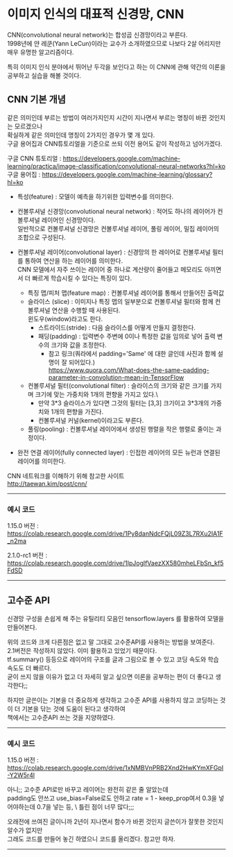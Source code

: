 # 이미지 인식의 대표적 신경망, CNN

CNN(convolutional neural network)는 합성곱 신경망이라고 부른다.\
1998년에 얀 레쿤(Yann LeCun)이라는 교수가 소개하였으므로 나보다 2살 어리지만 매우 유명한 알고리즘이다.

특히 이미지 인식 분야에서 뛰어난 두각을 보인다고 하는 이 CNN에 관해 약간의 이론을 공부하고 실습을 해볼 것이다.

## CNN 기본 개념

같은 의미인데 부르는 방법이 여러가지인지 시간이 지나면서 부르는 명칭이 바뀐 것인지는 모르겠으나\
확실하게 같은 의미인데 명칭이 2가지인 경우가 몇 개 있다.\
구글 용어집과 CNN튜토리얼을 기준으로 쓰되 이전 용어도 같이 작성하고 넘어가겠다.

구글 CNN 튜토리얼 : https://developers.google.com/machine-learning/practica/image-classification/convolutional-neural-networks?hl=ko \
구글 용어집 : https://developers.google.com/machine-learning/glossary?hl=ko

+ 특성(feature) : 모델이 예측을 하기위한 입력변수를 의미한다.

+ 컨볼루셔널 신경망(convolutional neural network) : 적어도 하나의 레이어가 컨볼루셔널 레이어인 신경망이다.\
일반적으로 컨볼루셔널 신경망은 컨볼루셔널 레이어, 풀링 레이어, 밀집 레이어의 조합으로 구성된다.
+ 컨볼루셔널 레이어(convolutional layer) : 신경망의 한 레이어로 컨볼루셔널 필터를 통하여 연산을 하는 레이어를 의미한다.\
CNN 모델에서 자주 쓰이는 레이어 중 하나로 계산량이 줄어들고 메모리도 아끼면서 더 빠르게 학습시킬 수 있다는 특징이 있다.
  + 특징 맵/피처 맵(feature map) : 컨볼루셔널 레이어를 통해서 만들어진 출력값
  + 슬라이스 (slice) : 이미지나 특징 맵의 일부분으로 컨볼루셔널 필터와 함께 컨볼루셔널 연산을 수행할 때 사용된다.\
  윈도우(window)라고도 한다.
    + 스트라이드(stride) : 다음 슬라이스를 어떻게 만들지 결정한다.
    + 패딩(padding) : 입력변수 주변에 0이나 특정한 값을 임의로 넣어 출력 변수의 크기와 값을 조정한다.
      + 참고 링크(쿼라에서 padding='Same' 에 대한 글인데 사진과 함께 설명이 잘 되어있다.)\
      https://www.quora.com/What-does-the-same-padding-parameter-in-convolution-mean-in-TensorFlow
  + 컨볼루셔널 필터(convolutional filter) : 슬라이스의 크기와 같은 크기를 가지며 크기에 맞는 가중치와 1개의 편향을 가지고 있다.\
    + 만약 3\*3 슬라이스가 있다면 그것의 필터는 [3,3] 크기이고 3\*3개의 가중치와 1개의 편향을 가진다.
    + 컨볼루셔널 커널(kernel)이라고도 부른다.
  + 풀링(pooling) : 컨볼루셔널 레이어에서 생성된 행렬을 작은 행렬로 줄이는 과정이다.

+ 완전 연결 레이어(fully connected layer) : 인접한 레이어의 모든 뉴런과 연결된 레이어를 의미한다.

CNN 네트워크를 이해하기 위해 참고한 사이트\
http://taewan.kim/post/cnn/

---
### 예시 코드

1.15.0 버전 : https://colab.research.google.com/drive/1Py8danNdcFQjL09Z3L7RXu2IA1F_n2ma

2.1.0-rc1 버전 : https://colab.research.google.com/drive/1IpJoglfVaezXX580mheLFbSn_kf5FdSD

---

## 고수준 API

신경망 구성을 손쉽게 해 주는 유틸리티 모음인 tensorflow.layers 를 활용하여 모델을 만들어본다.

위의 코드와 크게 다른점은 없고 말 그대로 고수준API를 사용하는 방법을 보여준다.\
2.1버전은 작성하지 않았다. 이미 활용하고 있었기 때문이다.\
tf.summary() 등등으로 레이어의 구조를 글과 그림으로 볼 수 있고 코딩 속도와 학습 속도도 더 빠르다.\
굳이 쓰지 않을 이유가 없고 더 자세히 알고 싶으면 이론을 공부하는 편이 더 좋다고 생각한다;;

하지만 글쓴이는 기본을 더 중요하게 생각하고 고수준 API를 사용하지 않고 코딩하는 것이 더 기본을 닦는 것에 도움이 된다고 생각하여 \
책에서는 고수준API 쓰는 것을 지양하였다.

---
### 예시 코드

1.15.0 버전 : https://colab.research.google.com/drive/1xNMBVnPRB2Xnd2HwKYmXFGpI-Y2W5r4l

아니;; 고수준 API로만 바꾸고 레이어는 완전히 같은 줄 알았는데\
padding도 안쓰고 use_bias=False로도 안하고 rate = 1 - keep_prop여서 0.3을 넣어야하는데 0.7을 넣는 등, \ 
틀린 점이 너무 많다;;;

오래전에 쓰여진 글이니까 2년이 지나면서 함수가 바뀐 것인지 글쓴이가 잘못한 것인지 알수가 없지만\
그래도 코드를 만들어 놓긴 하였으니 코드를 올리겠다. 참고만 하자.

---
